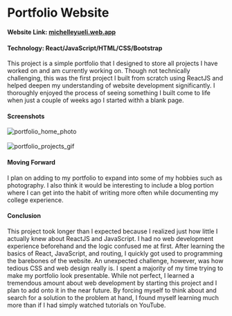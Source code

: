 # Portfolio Website
**Website Link: <a href="https://michelleyueli.web.app/">michelleyueli.web.app</a>**
#### Technology: React/JavaScript/HTML/CSS/Bootstrap

This project is a simple portfolio that I designed to store all projects I have worked on and am currently working on. Though not technically challenging, this was the first project I built from scratch using ReactJS and helped deepen my understanding of website development significantly. I thoroughly enjoyed the process of seeing something I built come to life when just a couple of weeks ago I started withh a blank page. 

#### Screenshots
![portfolio_home_photo](https://user-images.githubusercontent.com/11303631/126588070-69639f7d-3a44-4d43-99fa-b9bc508e1aed.PNG)
<br />
<br />
![portfolio_projects_gif](https://user-images.githubusercontent.com/11303631/126588766-ff47ee67-408b-4022-ab8d-0475b8575a00.gif)

#### Moving Forward
I plan on adding to my portfolio to expand into some of my hobbies such as photography. I also think it would be interesting to include a blog portion where I can get into the habit of writing more often while documenting my college experience.

#### Conclusion
This project took longer than I expected because I realized just how little I actually knew about ReactJS and JavaScript. I had no web development experience beforehand and the logic confused me at first. After learning the basics of React, JavaScript, and routing, I quickly got used to programming the barebones of the website. An unexpected challenge, however, was how tedious CSS and web design really is. I spent a majority of my time trying to make my portfolio look presentable. While not perfect, I learned a tremendous amount about web development by starting this project and I plan to add onto it in the near future. By forcing myself to think about and search for a solution to the problem at hand, I found myself learning much more than if I had simply watched tutorials on YouTube.
